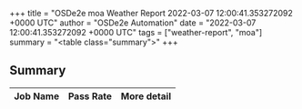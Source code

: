 +++
title = "OSDe2e moa Weather Report 2022-03-07 12:00:41.353272092 +0000 UTC"
author = "OSDe2e Automation"
date = "2022-03-07 12:00:41.353272092 +0000 UTC"
tags = ["weather-report", "moa"]
summary = "<table class=\"summary\"></table>"
+++
## Summary

| Job Name | Pass Rate | More detail |
|----------|-----------|-------------|





